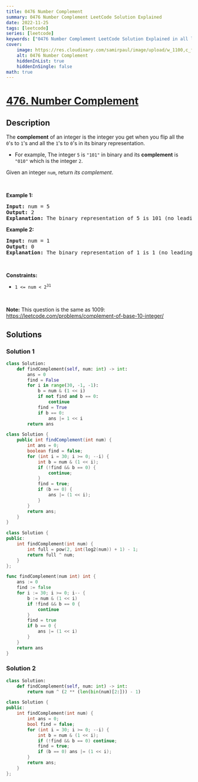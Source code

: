 ```yaml
---
title: 0476 Number Complement
summary: 0476 Number Complement LeetCode Solution Explained
date: 2022-11-25
tags: [leetcode]
series: [leetcode]
keywords: ["0476 Number Complement LeetCode Solution Explained in all languages", "0476 Number Complement", "LeetCode", "leetcode solution in Python3 C++ Java Go PHP Ruby Swift TypeScript Rust C# JavaScript C", "GeeksforGeeks", "InterviewBit", "Coding Ninjas", "HackerRank", "HackerEarth", "CodeChef", "TopCoder", "AlgoExpert", "freeCodeCamp", "Codeforces", "GitHub", "AtCoder", "Samir Paul"]
cover:
    image: https://res.cloudinary.com/samirpaul/image/upload/w_1100,c_fit,co_rgb:FFFFFF,l_text:Arial_75_bold:0476 Number Complement - Solution Explained/problem-solving.webp
    alt: 0476 Number Complement
    hiddenInList: true
    hiddenInSingle: false
math: true
---
```



# [476. Number Complement](https://leetcode.com/problems/number-complement)


## Description

<p>The <strong>complement</strong> of an integer is the integer you get when you flip all the <code>0</code>&#39;s to <code>1</code>&#39;s and all the <code>1</code>&#39;s to <code>0</code>&#39;s in its binary representation.</p>

<ul>
	<li>For example, The integer <code>5</code> is <code>&quot;101&quot;</code> in binary and its <strong>complement</strong> is <code>&quot;010&quot;</code> which is the integer <code>2</code>.</li>
</ul>

<p>Given an integer <code>num</code>, return <em>its complement</em>.</p>

<p>&nbsp;</p>
<p><strong class="example">Example 1:</strong></p>

<pre>
<strong>Input:</strong> num = 5
<strong>Output:</strong> 2
<strong>Explanation:</strong> The binary representation of 5 is 101 (no leading zero bits), and its complement is 010. So you need to output 2.
</pre>

<p><strong class="example">Example 2:</strong></p>

<pre>
<strong>Input:</strong> num = 1
<strong>Output:</strong> 0
<strong>Explanation:</strong> The binary representation of 1 is 1 (no leading zero bits), and its complement is 0. So you need to output 0.
</pre>

<p>&nbsp;</p>
<p><strong>Constraints:</strong></p>

<ul>
	<li><code>1 &lt;= num &lt; 2<sup>31</sup></code></li>
</ul>

<p>&nbsp;</p>
<p><strong>Note:</strong> This question is the same as 1009: <a href="https://leetcode.com/problems/complement-of-base-10-integer/" target="_blank">https://leetcode.com/problems/complement-of-base-10-integer/</a></p>

## Solutions

### Solution 1

<!-- tabs:start -->

```python
class Solution:
    def findComplement(self, num: int) -> int:
        ans = 0
        find = False
        for i in range(30, -1, -1):
            b = num & (1 << i)
            if not find and b == 0:
                continue
            find = True
            if b == 0:
                ans |= 1 << i
        return ans
```

```java
class Solution {
    public int findComplement(int num) {
        int ans = 0;
        boolean find = false;
        for (int i = 30; i >= 0; --i) {
            int b = num & (1 << i);
            if (!find && b == 0) {
                continue;
            }
            find = true;
            if (b == 0) {
                ans |= (1 << i);
            }
        }
        return ans;
    }
}
```

```cpp
class Solution {
public:
    int findComplement(int num) {
        int full = pow(2, int(log2(num)) + 1) - 1;
        return full ^ num;
    }
};
```

```go
func findComplement(num int) int {
	ans := 0
	find := false
	for i := 30; i >= 0; i-- {
		b := num & (1 << i)
		if !find && b == 0 {
			continue
		}
		find = true
		if b == 0 {
			ans |= (1 << i)
		}
	}
	return ans
}
```

<!-- tabs:end -->

### Solution 2

<!-- tabs:start -->

```python
class Solution:
    def findComplement(self, num: int) -> int:
        return num ^ (2 ** (len(bin(num)[2:])) - 1)
```

```cpp
class Solution {
public:
    int findComplement(int num) {
        int ans = 0;
        bool find = false;
        for (int i = 30; i >= 0; --i) {
            int b = num & (1 << i);
            if (!find && b == 0) continue;
            find = true;
            if (b == 0) ans |= (1 << i);
        }
        return ans;
    }
};
```

<!-- tabs:end -->

<!-- end -->
